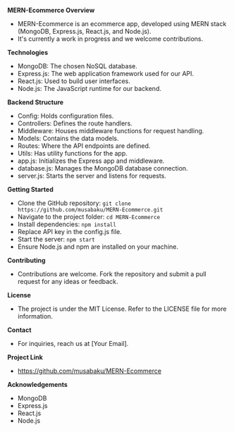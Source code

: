 **MERN-Ecommerce Overview**  
* MERN-Ecommerce is an ecommerce app, developed using MERN stack (MongoDB, Express.js, React.js, and Node.js).  
* It's currently a work in progress and we welcome contributions.  

**Technologies**  
* MongoDB: The chosen NoSQL database.  
* Express.js: The web application framework used for our API.  
* React.js: Used to build user interfaces.  
* Node.js: The JavaScript runtime for our backend.  

**Backend Structure**  
* Config: Holds configuration files.  
* Controllers: Defines the route handlers.  
* Middleware: Houses middleware functions for request handling.  
* Models: Contains the data models.  
* Routes: Where the API endpoints are defined.  
* Utils: Has utility functions for the app.  
* app.js: Initializes the Express app and middleware.  
* database.js: Manages the MongoDB database connection.  
* server.js: Starts the server and listens for requests.  

**Getting Started**  
* Clone the GitHub repository: `git clone https://github.com/musabaku/MERN-Ecommerce.git`  
* Navigate to the project folder: `cd MERN-Ecommerce`  
* Install dependencies: `npm install`  
* Replace API key in the config.js file.  
* Start the server: `npm start`  
* Ensure Node.js and npm are installed on your machine.  

**Contributing**  
* Contributions are welcome. Fork the repository and submit a pull request for any ideas or feedback.  

**License**  
* The project is under the MIT License. Refer to the LICENSE file for more information.  

**Contact**  
* For inquiries, reach us at [Your Email].  

**Project Link**  
* https://github.com/musabaku/MERN-Ecommerce  

**Acknowledgements**  
* MongoDB  
* Express.js  
* React.js  
* Node.js  
